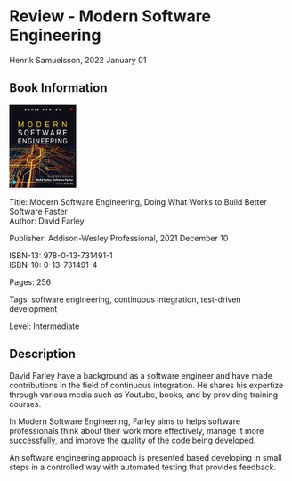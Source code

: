 # Review - Modern Software Engineering

Henrik Samuelsson, 2022 January 01

## Book Information

![Picture of book cover](cover-modern-software-engineering-by-david-farley-120-x-149.jpg)

Title: Modern Software Engineering, Doing What Works to Build Better Software Faster  
Author: David Farley  

Publisher: Addison-Wesley Professional, 2021 December 10  

ISBN-13: 978-0-13-731491-1  
ISBN-10: 0-13-731491-4  

Pages: 256

Tags: software engineering, continuous integration, test-driven development

Level: Intermediate

## Description

David Farley have a background as a software engineer and have made contributions in the field of continuous integration. He shares his expertize through various media such as Youtube, books, and by providing training courses.

In Modern Software Engineering, Farley aims to helps software professionals think about their work more effectively, manage it more successfully, and improve the quality of the code being developed.

An software engineering approach is presented based developing in small steps in a controlled way with automated testing that provides feedback.
